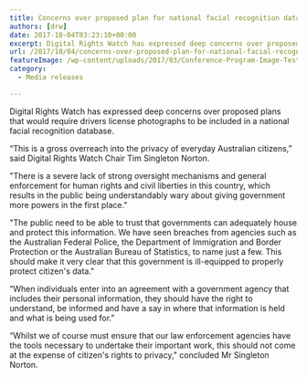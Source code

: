 ```yaml
---
title: Concerns over proposed plan for national facial recognition database
authors: [drw]
date: 2017-10-04T03:23:10+00:00
excerpt: Digital Rights Watch has expressed deep concerns over proposed plans that would require drivers license photographs to be included in a national facial recognition database.
url: /2017/10/04/concerns-over-proposed-plan-for-national-facial-recognition-database/
featureImage: /wp-content/uploads/2017/03/Conference-Program-Image-Test4.png
category:
  - Media releases

---
```

Digital Rights Watch has expressed deep concerns over proposed plans that would require drivers license photographs to be included in a national facial recognition database.

&#8220;This is a gross overreach into the privacy of everyday Australian citizens,&#8221; said Digital Rights Watch Chair Tim Singleton Norton.

"There is a severe lack of strong oversight mechanisms and general enforcement for human rights and civil liberties in this country, which results in the public being understandably wary about giving government more powers in the first place."

"The public need to be able to trust that governments can adequately house and protect this information. We have seen breaches from agencies such as the Australian Federal Police, the Department of Immigration and Border Protection or the Australian Bureau of Statistics, to name just a few. This should make it very clear that this government is ill-equipped to properly protect citizen's data."

&#8220;When individuals enter into an agreement with a government agency that includes their personal information, they should have the right to understand, be informed and have a say in where that information is held and what is being used for.&#8221;

&#8220;Whilst we of course must ensure that our law enforcement agencies have the tools necessary to undertake their important work, this should not come at the expense of citizen's rights to privacy," concluded Mr Singleton Norton.
